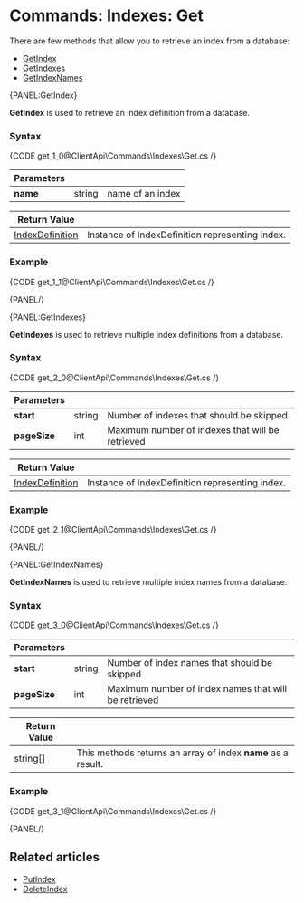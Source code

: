 # Commands: Indexes: Get

There are few methods that allow you to retrieve an index from a database:   
- [GetIndex](../../../client-api/commands/indexes/get#getindex)   
- [GetIndexes](../../../client-api/commands/indexes/get#getindexes)   
- [GetIndexNames](../../../client-api/commands/indexes/get#getindexnames)   

{PANEL:GetIndex}

**GetIndex** is used to retrieve an index definition from a database.

### Syntax

{CODE get_1_0@ClientApi\Commands\Indexes\Get.cs /}

| Parameters | | |
| ------------- | ------------- | ----- |
| **name** | string | name of an index |

| Return Value | |
| ------------- | ----- |
| [IndexDefinition](../../../glossary/index-definition) | Instance of IndexDefinition representing index. |

### Example

{CODE get_1_1@ClientApi\Commands\Indexes\Get.cs /}

{PANEL/}

{PANEL:GetIndexes}

**GetIndexes** is used to retrieve multiple index definitions from a database.

### Syntax

{CODE get_2_0@ClientApi\Commands\Indexes\Get.cs /}

| Parameters | | |
| ------------- | ------------- | ----- |
| **start** | string | Number of indexes that should be skipped |
| **pageSize** | int | Maximum number of indexes that will be retrieved  |

| Return Value | |
| ------------- | ----- |
| [IndexDefinition](../../../glossary/index-definition) | Instance of IndexDefinition representing index. |

### Example

{CODE get_2_1@ClientApi\Commands\Indexes\Get.cs /}

{PANEL/}

{PANEL:GetIndexNames}

**GetIndexNames** is used to retrieve multiple index names from a database.

### Syntax

{CODE get_3_0@ClientApi\Commands\Indexes\Get.cs /}

| Parameters | | |
| ------------- | ------------- | ----- |
| **start** | string | Number of index names that should be skipped |
| **pageSize** | int | Maximum number of index names that will be retrieved |

| Return Value | |
| ------------- | ----- |
| string[] | This methods returns an array of index **name** as a result. |

### Example

{CODE get_3_1@ClientApi\Commands\Indexes\Get.cs /}

{PANEL/}

## Related articles

- [PutIndex](../../../client-api/commands/indexes/put)  
- [DeleteIndex](../../../client-api/commands/indexes/delete)  
